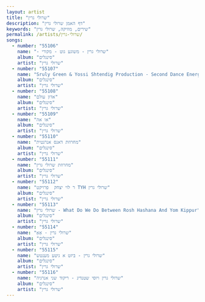 ```yaml
---
layout: artist
title: "שרולי גרין"
description: "דף האמן שרולי גרין"
keywords: "שירים, מוזיקה, שרולי גרין"
permalink: /artists/שרולי-גרין/
songs:
  - number: "55106"
    name: "- שרולי גרין - משוגע גוט - מקורי"
    album: "סינגלים"
    artist: "שרולי גרין"
  - number: "55107"
    name: "Sruly Green & Yossi Shtendig Production - Second Dance Energy   שרולי גרין"
    album: "סינגלים"
    artist: "שרולי גרין"
  - number: "55108"
    name: "אדון עולם"
    album: "סינגלים"
    artist: "שרולי גרין"
  - number: "55109"
    name: "או אה"
    album: "סינגלים"
    artist: "שרולי גרין"
  - number: "55110"
    name: "מחרוזת דאנס אנרגטית"
    album: "סינגלים"
    artist: "שרולי גרין"
  - number: "55111"
    name: "מחרוזת שרולי גרין"
    album: "סינגלים"
    artist: "שרולי גרין"
  - number: "55112"
    name: "ר לוי יצחק  פרויקט TYH שרולי גרין"
    album: "סינגלים"
    artist: "שרולי גרין"
  - number: "55113"
    name: "שרולי גרין - What Do We Do Between Rosh Hashana And Yom Kippur"
    album: "סינגלים"
    artist: "שרולי גרין"
  - number: "55114"
    name: "שרולי גרין - אָאַ"
    album: "סינגלים"
    artist: "שרולי גרין"
  - number: "55115"
    name: "שרולי גרין - ביזט א גיטע מענטש"
    album: "סינגלים"
    artist: "שרולי גרין"
  - number: "55116"
    name: "שרולי גרין ויוסי שטנדיג - ריקוד שני אנרגיה"
    album: "סינגלים"
    artist: "שרולי גרין"
---
```


